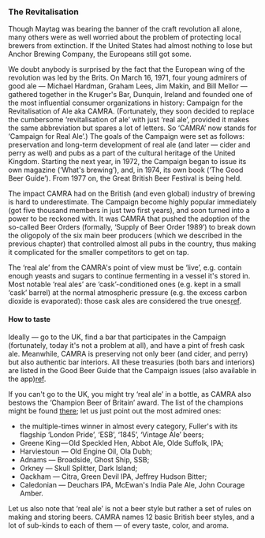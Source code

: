 ### The Revitalisation

Though Maytag was bearing the banner of the craft revolution all alone, many others were as well worried about the problem of protecting local brewers from extinction. If the United States had almost nothing to lose but Anchor Brewing Company, the Europeans still got some.

We doubt anybody is surprised by the fact that the European wing of the revolution was led by the Brits. On March 16, 1971, four young admirers of good ale — Michael Hardman, Graham Lees, Jim Makin, and Bill Mellor — gathered together in the Kruger's Bar, Dunquin, Ireland and founded one of the most influential consumer organizations in history: Campaign for the Revitalisation of Ale aka CAMRA. (Fortunately, they soon decided to replace the cumbersome ‘revitalisation of ale’ with just ‘real ale’, provided it makes the same abbreviation but spares a lot of letters. So ‘CAMRA’ now stands for ‘Campaign for Real Ale’.) The goals of the Campaign were set as follows: preservation and long-term development of real ale (and later — cider and perry as well) and pubs as a part of the cultural heritage of the United Kingdom. Starting the next year, in 1972, the Campaign began to issue its own magazine (‘What's brewing’), and, in 1974, its own book (‘The Good Beer Guide’). From 1977 on, the Great British Beer Festival is being held.

The impact CAMRA had on the British (and even global) industry of brewing is hard to underestimate. The Campaign become highly popular immediately (got five thousand members in just two first years), and soon turned into a power to be reckoned with. It was CAMRA that pushed the adoption of the so-called Beer Orders (formally, ‘Supply of Beer Order 1989’) to break down the oligopoly of the six main beer producers (which we described in the previous chapter) that controlled almost all pubs in the country, thus making it complicated for the smaller competitors to get on tap.

The ‘real ale’ from the CAMRA's point of view must be ‘live’, e.g. contain enough yeasts and sugars to continue fermenting in a vessel it's stored in. Most notable ‘real ales’ are ‘cask’-conditioned ones (e.g. kept in a small ‘cask’ barrel) at the normal atmospheric pressure (e.g. the excess carbon dioxide is evaporated): those cask ales are considered the true ones[ref](https://camra.org.uk/learn-discover/the-basics/what-is-live-beer/).

#### How to taste

Ideally — go to the UK, find a bar that participates in the Campaign (fortunately, today it's not a problem at all), and have a pint of fresh cask ale. Meanwhile, CAMRA is preserving not only beer (and cider, and perry) but also authentic bar interiors. All these treasuries (both bars and interiors) are listed in the Good Beer Guide that the Campaign issues (also available in the app)[ref](https://camra.org.uk/about/publications/the-good-beer-guide/).

If you can't go to the UK, you might try ‘real ale’ in a bottle, as CAMRA also bestows the ‘Champion Beer of Britain’ award. The list of the champions might be found [there](https://en.wikipedia.org/wiki/Champion_Beer_of_Britain); let us just point out the most admired ones:
  * the multiple-times winner in almost every category, Fuller's with its flagship ‘London Pride’, ‘ESB’, ‘1845’, ‘Vintage Ale’ beers;
  * Greene King — Old Speckled Hen, Abbot Ale, Olde Suffolk, IPA;
  * Harviestoun — Old Engine Oil, Ola Dubh;
  * Adnams — Broadside, Ghost Ship, SSB;
  * Orkney — Skull Splitter, Dark Island;
  * Oackham — Citra, Green Devil IPA, Jeffrey Hudson Bitter;
  * Caledonian — Deuchars IPA, McEwan's India Pale Ale, John Courage Amber.

  Let us also note that ‘real ale’ is not a beer style but rather a set of rules on making and storing beers. CAMRA names 12 basic British beer styles, and a lot of sub-kinds to each of them — of every taste, color, and aroma.